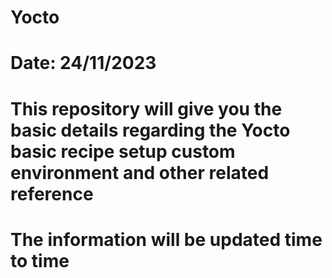 # Yocto

# Date: 24/11/2023 
# This repository will give you the basic details regarding the Yocto basic recipe setup custom environment and other related reference
# The information will be updated time to time
